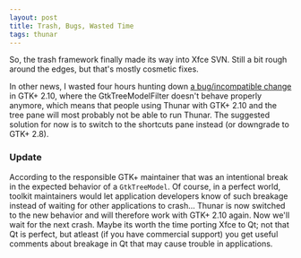 ```yaml
---
layout: post
title: Trash, Bugs, Wasted Time
tags: thunar
---
```


So, the trash framework finally made its way into Xfce SVN. Still a bit rough around the edges, but that's mostly cosmetic fixes.

In other news, I wasted four hours hunting down <a href="http://bugzilla.gnome.org/show_bug.cgi?id=348953">a bug/incompatible change</a> in GTK+ 2.10, where the GtkTreeModelFilter doesn't behave properly anymore, which means that people using Thunar with GTK+ 2.10 and the tree pane will most probably not be able to run Thunar. The suggested solution for now is to switch to the shortcuts pane instead (or downgrade to GTK+ 2.8).

### Update

According to the responsible GTK+ maintainer that was an intentional break in the expected behavior of a <code>GtkTreeModel</code>. Of course, in a perfect world, toolkit maintainers would let application developers know of such breakage instead of waiting for other applications to crash... Thunar is now switched to the new behavior and will therefore work with GTK+ 2.10 again. Now we'll wait for the next crash. Maybe its worth the time porting Xfce to Qt; not that Qt is perfect, but atleast (if you have commercial support) you get useful comments about breakage in Qt that may cause trouble in applications.


